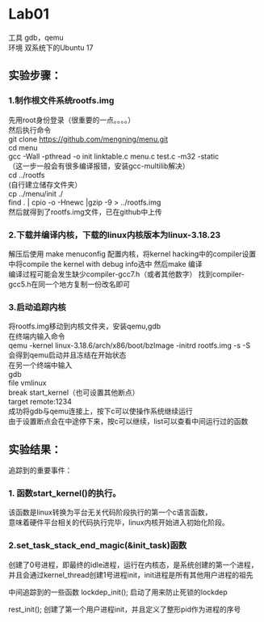 # Lab01
工具 gdb，qemu<br>
环境 双系统下的Ubuntu 17

## 实验步骤：

### 1.制作根文件系统rootfs.img
先用root身份登录（很重要的一点。。。。）<br>
然后执行命令<br>
git clone https://github.com/mengning/menu.git<br>
cd menu<br>
gcc -Wall -pthread -o init linktable.c menu.c test.c -m32 -static<br>
（这一步一般会有很多编译报错，安装gcc-multilib解决）<br>
cd ../rootfs <br>
(自行建立储存文件夹）<br>
cp ../menu/init ./ <br>
find . | cpio -o -Hnewc |gzip -9 > ../rootfs.img <br>
然后就得到了rootfs.img文件，已在github中上传 <br>

### 2.下载并编译内核，下载的linux内核版本为linux-3.18.23
解压后使用 make menuconfig 配置内核，将kernel hacking中的compiler设置中将compile the kernel with debug info选中
然后make 编译<br>
编译过程可能会发生缺少compiler-gcc7.h（或者其他数字）
找到compiler-gcc5.h在同一个地方复制一份改名即可<br>

### 3.启动追踪内核
将rootfs.img移动到内核文件夹，安装qemu,gdb<br>
在终端内输入命令<br>
qemu -kernel linux-3.18.6/arch/x86/boot/bzImage -initrd rootfs.img -s -S<br>
会得到qemu启动并且冻结在开始状态<br>
在另一个终端中输入<br>
gdb<br>
file vmlinux<br>
break start_kernel（也可设置其他断点）<br>
target remote:1234<br>
成功将gdb与qemu连接上，按下c可以使操作系统继续运行<br>
由于设置断点会在中途停下来，按c可以继续，list可以查看中间运行过的函数

## 实验结果：
追踪到的重要事件：
### 1. 函数start_kernel()的执行。
该函数是linux转换为平台无关代码阶段执行的第一个c语言函数，<br>意味着硬件平台相关的代码执行完毕，linux内核开始进入初始化阶段。

### 2.set_task_stack_end_magic(&init_task)函数
创建了0号进程，即最终的idle进程，运行在内核态，是系统创建的第一个进程，并且会通过kernel_thread创建1号进程init，init进程是所有其他用户进程的祖先

中间追踪到的一些函数
lockdep_init();
启动了用来防止死锁的lockdep<br>

rest_init();
创建了第一个用户进程init，并且定义了整形pid作为进程的序号<br>

